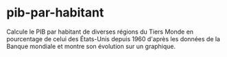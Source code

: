 # pib-par-habitant
Calcule le PIB par habitant de diverses régions du Tiers Monde en pourcentage de celui des États-Unis depuis 1960 d'après les données de la Banque mondiale et montre son évolution sur un graphique.
